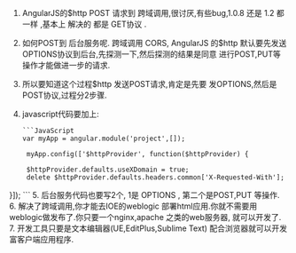 1. AngularJS的$http POST 请求到 跨域调用,很讨厌,有些bug,1.0.8 还是 1.2 都一样 ,基本上 解决的 都是 GET协议 .
2. 如何POST到 后台服务呢. 跨域调用 CORS, AngularJS 的$http 默认要先发送OPTIONS协议到后台,先探测一下,然后探测的结果是同意
   进行POST,PUT等操作才能做进一步的请求.
3. 所以要知道这个过程$http 发送POST请求,肯定是先要 发OPTIONS,然后是POST协议,过程分2步骤.
4. javascript代码要加上:


       ```JavaScript
       var myApp = angular.module('project',[]);

		myApp.config(['$httpProvider', function($httpProvider) {
  
        $httpProvider.defaults.useXDomain = true;
        delete $httpProvider.defaults.headers.common['X-Requested-With'];
  }]);
 	```
5. 后台服务代码也要写2个, 1是 OPTIONS , 第二个是POST,PUT 等操作.
6. 解决了跨域调用,你才能去IOE的weblogic 部署html应用.你就不需要用weblogic做发布了.你只要一个nginx,apache 之类的web服务器,
	就可以开发了. 
7. 开发工具只要是文本编辑器(UE,EditPlus,Sublime Text) 配合浏览器就可以开发 富客户端应用程序.
